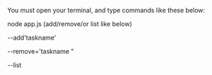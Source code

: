 You must open your terminal, and type commands like these below: 

node app.js (add/remove/or list like below)

--add'taskname'

 --remove='taskname "
 
 --list 
